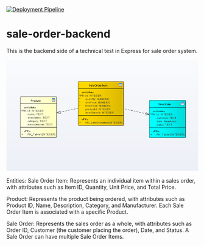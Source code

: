 [![Deployment Pipeline](https://github.com/Genuba/sale-order-backend/actions/workflows/pipeline.yml/badge.svg?branch=master)](https://github.com/Genuba/sale-order-backend/actions/workflows/pipeline.yml)

# sale-order-backend
This is the backend side of a technical test in Express for sale order system.

![plot](./diagrama.png)

Entities:
Sale Order Item: Represents an individual item within a sales order, with attributes such as Item ID, Quantity, Unit Price, and Total Price.

Product: Represents the product being ordered, with attributes such as Product ID, Name, Description, Category, and Manufacturer. Each Sale Order Item is associated with a specific Product.

Sale Order: Represents the sales order as a whole, with attributes such as Order ID, Customer (the customer placing the order), Date, and Status. A Sale Order can have multiple Sale Order Items.

